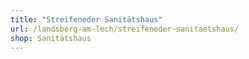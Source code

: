 ```yaml
---
title: "Streifeneder Sanitätshaus"
url: /landsberg-am-lech/streifeneder-sanitaetshaus/
shop: Sanitätshaus
---
```

